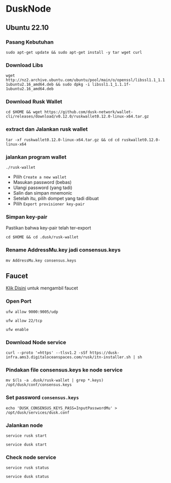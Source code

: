 # DuskNode
## Ubuntu 22.10 

### Pasang Kebutuhan
```
sudo apt-get update && sudo apt-get install -y tar wget curl
```

### Download Libs
```
wget http://nz2.archive.ubuntu.com/ubuntu/pool/main/o/openssl/libssl1.1_1.1.1f-1ubuntu2.16_amd64.deb && sudo dpkg -i libssl1.1_1.1.1f-1ubuntu2.16_amd64.deb
```

### Download Rusk Wallet
```
cd $HOME && wget https://github.com/dusk-network/wallet-cli/releases/download/v0.12.0/ruskwallet0.12.0-linux-x64.tar.gz
```

### extract dan Jalankan rusk wallet
```
tar -xf ruskwallet0.12.0-linux-x64.tar.gz && cd cd ruskwallet0.12.0-linux-x64
```

### jalankan program wallet
```
./rusk-wallet
```

* Pilih `Create a new wallet`
* Masukan password (bebas)
* Ulangi password (yang tadi)
* Salin dan simpan mnemonic 
* Setelah itu, pilih dompet yang tadi dibuat
* Pilih `Export provisioner key-pair`

### Simpan key-pair

Pastikan bahwa key-pair telah ter-export
```
cd $HOME && cd .dusk/rusk-wallet
```

### Rename AddressMu.key jadi consensus.keys
```
mv AddressMu.key consensus.keys
```

## Faucet
[Klik Disini](https://forms.gle/3h4wDbab9f6bZ68L8) untuk mengambil faucet

### Open Port
```
ufw allow 9000:9005/udp
```
```
ufw allow 22/tcp
```
```
ufw enable
```

### Download Node service
```
curl --proto '=https' --tlsv1.2 -sSf https://dusk-infra.ams3.digitaloceanspaces.com/rusk/itn-installer.sh | sh
```

### Pindakan file consensus.keys ke node service
```
mv $(ls -a .dusk/rusk-wallet | grep *.keys) /opt/dusk/conf/consensus.keys
```

### Set password `consensus.keys`

```
echo 'DUSK_CONSENSUS_KEYS_PASS=InputPasswordMu' > /opt/dusk/services/dusk.conf
```

### Jalankan node

```
service rusk start
```
```
service dusk start
```

### Check node service
```
service rusk status
```
```
service dusk status
```
